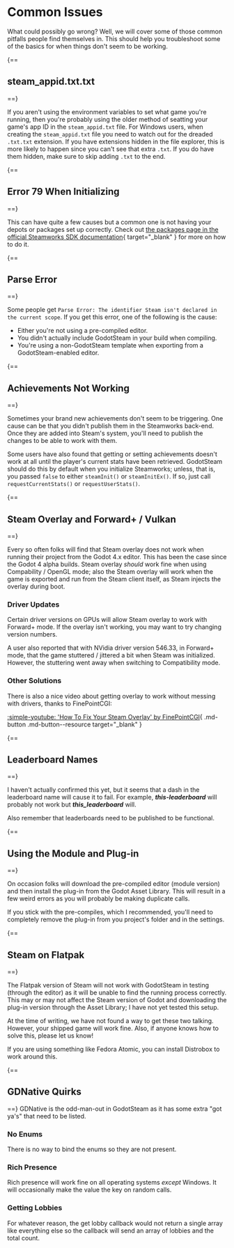 # Common Issues

What could possibly go wrong? Well, we will cover some of those common pitfalls people find themselves in. This should help you troubleshoot some of the basics for when things don't seem to be working.

{==
## steam_appid.txt.txt
==}

If you aren't using the environment variables to set what game you're running, then you're probably using the older method of seatting your game's app ID in the `steam_appid.txt` file. For Windows users, when creating the `steam_appid.txt` file you need to watch out for the dreaded `.txt.txt` extension. If you have extensions hidden in the file explorer, this is more likely to happen since you can't see that extra `.txt`. If you do have them hidden, make sure to skip adding `.txt` to the end.

{==
## Error 79 When Initializing
==}

This can have quite a few causes but a common one is not having your depots or packages set up correctly. Check out [the packages page in the official Steamworks SDK documentation](https://partner.steamgames.com/doc/store/application/packages){ target="\_blank" } for more on how to do it.

{==
## Parse Error
==}

Some people get `Parse Error: The identifier Steam isn't declared in the current scope`. If you get this error, one of the following is the cause:

- Either you're not using a pre-compiled editor.
- You didn't actually include GodotSteam in your build when compiling.
- You're using a non-GodotSteam template when exporting from a GodotSteam-enabled editor.

{==
## Achievements Not Working
==}

Sometimes your brand new achievements don't seem to be triggering. One cause can be that you didn't publish them in the Steamworks back-end. Once they are added into Steam's system, you'll need to publish the changes to be able to work with them.

Some users have also found that getting or setting achievements doesn't work at all until the player's current stats have been retrieved. GodotSteam should do this by default when you initialize Steamworks; unless, that is, you passed `false` to either `steamInit()` or `steamInitEx()`.  If so, just call `requestCurrentStats()` or `requestUserStats()`.

{==
## Steam Overlay and Forward+ / Vulkan
==}

Every so often folks will find that Steam overlay does not work when running their project from the Godot 4.x editor. This has been the case since the Godot 4 alpha builds. Steam overlay _should_ work fine when using Compability / OpenGL mode; also the Steam overlay will work when the game is exported and run from the Steam client itself, as Steam injects the overlay during boot.

### Driver Updates

Certain driver versions on GPUs will allow Steam overlay to work with Forward+ mode. If the overlay isn't working, you may want to try changing version numbers.

A user also reported that with NVidia driver version 546.33, in Forward+ mode, that the game stuttered / jittered a bit when Steam was initialized. However, the stuttering went away when switching to Compatibility mode.

### Other Solutions

There is also a nice video about getting overlay to work without messing with drivers, thanks to FinePointCGI:

[ :simple-youtube: 'How To Fix Your Steam Overlay' by FinePointCGI](https://www.youtube.com/watch?v=VCwNxfYZ8Cw&t=6725s){ .md-button .md-button--resource target="\_blank" }

{==
## Leaderboard Names
==}

I haven't actually confirmed this yet, but it seems that a dash in the leaderboard name will cause it to fail. For example, ***this-leaderboard*** will probably not work but ***this_leaderboard*** will.

Also remember that leaderboards need to be published to be functional.

{==
## Using the Module and Plug-in
==}

On occasion folks will download the pre-compiled editor (module version) and then install the plug-in from the Godot Asset Library. This will result in a few weird errors as you will probably be making duplicate calls.

If you stick with the pre-compiles, which I recommended, you'll need to completely remove the plug-in from you project's folder and in the settings.

{==
## Steam on Flatpak
==}

The Flatpak version of Steam will not work with GodotSteam in testing (through the editor) as it will be unable to find the running process correctly.  This may or may not affect the Steam version of Godot and downloading the plug-in version through the Asset Library; I have not yet tested this setup.

At the time of writing, we have not found a way to get these two talking.  However, your shipped game will work fine.  Also, if anyone knows how to solve this, please let us know!

If you are using something like Fedora Atomic, you can install Distrobox to work around this.

{==
## GDNative Quirks
==}
GDNative is the odd-man-out in GodotSteam as it has some extra "got ya's" that need to be listed.

### No Enums

There is no way to bind the enums so they are not present.

### Rich Presence

Rich presence will work fine on all operating systems _except_ Windows.  It will occasionally make the value the key on random calls.

### Getting Lobbies

For whatever reason, the get lobby callback would not return a single array like everything else so the callback will send an array of lobbies and the total count.
